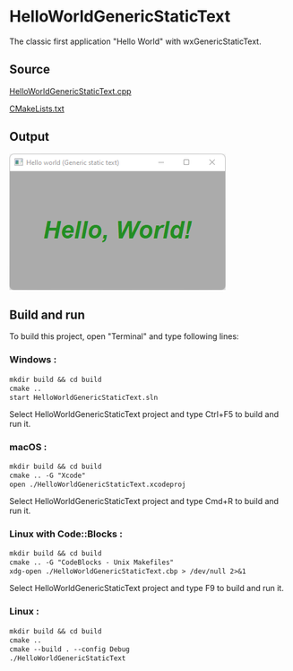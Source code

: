 # HelloWorldGenericStaticText

The classic first application "Hello World" with wxGenericStaticText.

## Source

[HelloWorldGenericStaticText.cpp](HelloWorldGenericStaticText.cpp)

[CMakeLists.txt](CMakeLists.txt)

## Output

![output](../../../docs/Pictures/HelloWorldGenericStaticText.png)

## Build and run

To build this project, open "Terminal" and type following lines:

### Windows :

``` shell
mkdir build && cd build
cmake .. 
start HelloWorldGenericStaticText.sln
```

Select HelloWorldGenericStaticText project and type Ctrl+F5 to build and run it.

### macOS :

``` shell
mkdir build && cd build
cmake .. -G "Xcode"
open ./HelloWorldGenericStaticText.xcodeproj
```

Select HelloWorldGenericStaticText project and type Cmd+R to build and run it.

### Linux with Code::Blocks :

``` shell
mkdir build && cd build
cmake .. -G "CodeBlocks - Unix Makefiles"
xdg-open ./HelloWorldGenericStaticText.cbp > /dev/null 2>&1
```

Select HelloWorldGenericStaticText project and type F9 to build and run it.

### Linux :

``` shell
mkdir build && cd build
cmake .. 
cmake --build . --config Debug
./HelloWorldGenericStaticText
```
